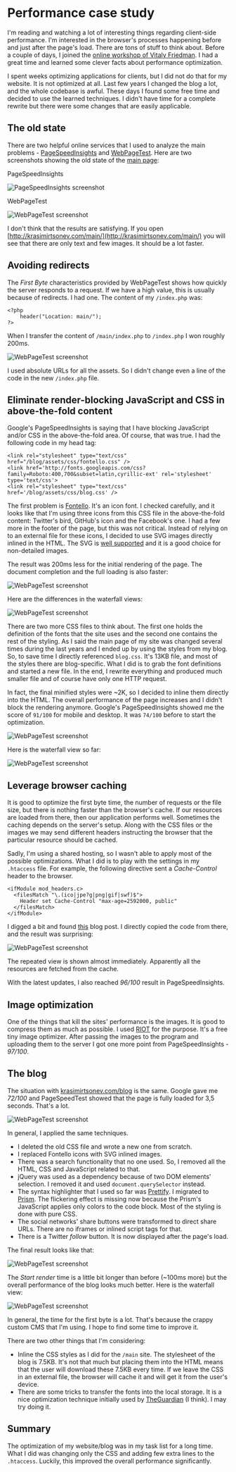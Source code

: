 # Performance case study

I'm reading and watching a lot of interesting things regarding client-side performance. I'm interested in the browser's processes happening before and just after the page's load. There are tons of stuff to think about. Before a couple of days, I joined the [online workshop of Vitaly Friedman](https://shop.smashingmagazine.com/online-workshop-friedman-front-end-perf-rwd-august-15.html). I had a great time and learned some clever facts about performance optimization.

I spent weeks optimizing applications for clients, but I did not do that for my website. It is not optimized at all. Last few years I changed the blog a lot, and the whole codebase is awful. These days I found some free time and decided to use the learned techniques. I didn't have time for a complete rewrite but there were some changes that are easily applicable.

## The old state

There are two helpful online services that I used to analyze the main problems - [PageSpeedInsights](https://developers.google.com/speed/pagespeed/insights/) and [WebPageTest](http://www.webpagetest.org/). Here are two screenshots showing the old state of the [main page](http://krasimirtsonev.com/main/):

PageSpeedInsights

![PageSpeedInsights screenshot](imgs/01.jpg)

WebPageTest

![WebPageTest screenshot](imgs/02.jpg)

I don't think that the results are satisfying. If you open [http://krasimirtsonev.com/main/](http://krasimirtsonev.com/main/) you will see that there are only text and few images. It should be a lot faster.

## Avoiding redirects

The *First Byte* characteristics provided by WebPageTest shows how quickly the server responds to a request. If we have a high value, this is usually because of redirects. I had one. The content of my `/index.php` was:

    <?php        
        header("Location: main/");
    ?>

When I transfer the content of `/main/index.php` to `/index.php` I won roughly 200ms.

![WebPageTest screenshot](imgs/03.jpg)

I used absolute URLs for all the assets. So I didn't change even a line of the code in the new `/index.php` file.

## Eliminate render-blocking JavaScript and CSS in above-the-fold content

Google's PageSpeedInsights is saying that I have blocking JavaScript and/or CSS in the above-the-fold area. Of course, that was true. I had the following code in my head tag:

    <link rel="stylesheet" type="text/css" href="/blog/assets/css/fontello.css" />
    <link href='http://fonts.googleapis.com/css?family=Roboto:400,700&subset=latin,cyrillic-ext' rel='stylesheet' type='text/css'>
    <link rel="stylesheet" type="text/css" href='/blog/assets/css/blog.css' />

The first problem is [Fontello](http://fontello.com/). It's an icon font. I checked carefully, and it looks like that I'm using three icons from this CSS file in the above-the-fold content: Twitter's bird, GitHub's icon and the Facebook's one. I had a few more in the footer of the page, but this was not critical. Instead of relying on to an external file for these icons, I decided to use SVG images directly inlined in the HTML. The SVG is [well supported](http://caniuse.com/#feat=svg) and it is a good choice for non-detailed images.

The result was 200ms less for the initial rendering of the page. The document completion and the full loading is also faster:

![WebPageTest screenshot](imgs/04.jpg)

Here are the differences in the waterfall views:

![WebPageTest screenshot](imgs/05.jpg)

There are two more CSS files to think about. The first one holds the definition of the fonts that the site uses and the second one contains the rest of the styling. As I said the main page of my site was changed several times during the last years and I ended up by using the styles from my blog. So, to save time I directly referenced `blog.css`. It's 13KB file, and most of the styles there are blog-specific. What I did is to grab the font definitions and started a new file. In the end, I rewrite everything and produced much smaller file and of course have only one HTTP request.

In fact, the final minified styles were ~2K, so I decided to inline them directly into the HTML. The overall performance of the page increases and I didn't block the rendering anymore. Google's PageSpeedInsights showed me the score of `91/100` for mobile and desktop. It was `74/100` before to start the optimization. 

![WebPageTest screenshot](imgs/06.jpg)

Here is the waterfall view so far:

![WebPageTest screenshot](imgs/07.jpg)

## Leverage browser caching

It is good to optimize the first byte time, the number of requests or the file size, but there is nothing faster than the browser's cache. If our resources are loaded from there, then our application performs well. Sometimes the caching depends on the server's setup. Along with the CSS files or the images we may send different headers instructing the browser that the particular resource should be cached.

Sadly, I'm using a shared hosting, so I wasn't able to apply most of the possible optimizations. What I did is to play with the settings in my `.htaccess` file. For example, the following directive sent a *Cache-Control* header to the browser.

    <ifModule mod_headers.c>
      <filesMatch "\.(ico|jpe?g|png|gif|swf)$">
        Header set Cache-Control "max-age=2592000, public"
      </filesMatch>
    </ifModule>

I digged a bit and found [this](http://www.samaxes.com/2009/01/more-on-compressing-and-caching-your-site-with-htaccess/) blog post. I directly copied the code from there, and the result was surprising:

![WebPageTest screenshot](imgs/08.jpg)

The repeated view is shown almost immediately. Apparently all the resources are fetched from the cache.

With the latest updates, I also reached *96/100* result in PageSpeedInsights.

## Image optimization

One of the things that kill the sites' performance is the images. It is good to compress them as much as possible. I used [RIOT](http://luci.criosweb.ro/riot/) for the purpose. It's a free tiny image optimizer. After passing the images to the program and uploading them to the server I got one more point from PageSpeedInsights - *97/100*. 

## The blog

The situation with [krasimirtsonev.com/blog](http://krasimirtsonev.com/blog) is the same. Google gave me *72/100* and PageSpeedTest showed that the page is fully loaded for 3,5 seconds. That's a lot.

![WebPageTest screenshot](imgs/09.jpg)

In general, I applied the same techniques. 

* I deleted the old CSS file and wrote a new one from scratch.
* I replaced Fontello icons with SVG inlined images.
* There was a search functionality that no one used. So, I removed all the HTML, CSS and JavaScript related to that.
* jQuery was used as a dependency because of two DOM elements' selection. I removed it and used `document.querySelector` instead.
* The syntax highlighter that I used so far was [Prettify](https://google-code-prettify.googlecode.com/svn/trunk/README.html). I migrated to [Prism](http://prismjs.com/). The flickering effect is missing now because the Prism's JavaScript applies only colors to the code block. Most of the styling is done with pure CSS.
* The social networks' share buttons were transformed to direct share URLs. There are no iframes or inlined script tags for that.
* There is a Twitter *follow* button. It is now displayed after the page's load.

The final result looks like that:

![WebPageTest screenshot](imgs/10.jpg)

The *Start render* time is a little bit longer than before (~100ms more) but the overall performance of the blog looks much better. Here is the waterfall view:

![WebPageTest screenshot](imgs/11.jpg)

In general, the time for the first byte is a lot. That's because the crappy custom CMS that I'm using. I hope to find some time to improve it.

There are two other things that I'm considering:

* Inline the CSS styles as I did for the `/main` site. The stylesheet of the blog is 7.5KB. It's not that much but placing them into the HTML means that the user will download these 7.5KB every time. If we leave the CSS in an external file, the browser will cache it and will get it from the user's device.
* There are some tricks to transfer the fonts into the local storage. It is a nice optimization technique initially used by [TheGuardian](http://www.theguardian.com/uk) (I think). I may try doing it.

## Summary

The optimization of my website/blog was in my task list for a long time. What I did was changing only the CSS and adding few extra lines to the `.htaccess`. Luckily, this improved the overall performance significantly.